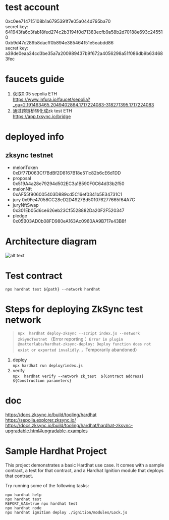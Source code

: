 # test account
0xc0ee714715108b1a6795391f7e05a044d795ba70   
secret key: 641943fa6c3fab18fed274c2b3194f0d71383ecfb9a58b2d70188e693c245510  
0xb9d47c289b8dacff0b894e385464f51e5eabdd86  
secret key: a39de0eaa34cd3be35a7a200989437b9f672a4056298a51f086db9b634683fec

# faucets guide
1. 获取0.05 sepolia ETH  
https://www.infura.io/faucet/sepolia?_ga=2.191463465.2049402864.1717224083-318271395.1717224083
2. 通过跨链桥转化成zk test ETH  
https://app.txsync.io/bridge

# deployed info
## zksync testnet
- melonToken  
0xDf77D063Cf7BdBf2D8167B18e511c82b6cE6d1DD
- proposal  
0x519A4a28e79294d502EC3a1B590F0C64d33b2f50
- melonNft  
0xAF55f906005403D889cd5C16ef0341b5E34731C1
- jury
0x9Fe47058CC28eD2D4927Bd501076277665f64A7C
- juryNftSwap  
0x301Eb05d6ce626eb23Cf5528882Da20F2F520347
- pledge  
0x05B03AD0b08FD980eA163Ac0960AA9B717e43B8f

# Architecture diagram
![alt text](image-2.png)

# Test contract
`npx hardhat test ${path} --network hardhat`

# Steps for deploying ZkSync test network
> `npx  hardhat deploy-zksync --script index.js --network zkSyncTestnet` （Error reporting： `Error in plugin @matterlabs/hardhat-zksync-deploy: Deploy function does not exist or exported invalidly.`，Temporarily abandoned）
1. deploy  
`npx hardhat run deploy/index.js` 
2. verify  
`npx  hardhat verify --network zk_test  ${Contract address}  ${Construction parameters}`


# doc
https://docs.zksync.io/build/tooling/hardhat  
https://sepolia.explorer.zksync.io/  
https://docs.zksync.io/build/tooling/hardhat/hardhat-zksync-upgradable.html#upgradable-examples

# Sample Hardhat Project
This project demonstrates a basic Hardhat use case. It comes with a sample contract, a test for that contract, and a Hardhat Ignition module that deploys that contract.

Try running some of the following tasks:

```shell
npx hardhat help
npx hardhat test
REPORT_GAS=true npx hardhat test
npx hardhat node
npx hardhat ignition deploy ./ignition/modules/Lock.js
```
